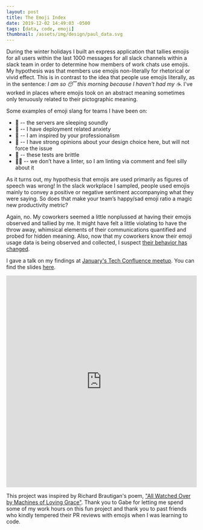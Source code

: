 ```yaml
---
layout: post
title: The Emoji Index
date: 2019-12-02 14:49:03 -0500
tags: [data, code, emoji]
thumbnail: /assets/img/design/paul_data.svg
---
```


During the winter holidays I built an express application that tallies emojis for all users within the last 1000 messages for all slack channels within a slack team in order to determine how members of work chats use emojis. My hypothesis was that members use emojis non-literally for rhetorical or vivid effect.  This is in contrast to the idea that people use emojis literally, as in the sentence: _I am so 😴 this morning because I haven't had my ☕_. I've worked in places where emojis took on an abstract meaning sometimes only tenuously related to their pictographic meaning.

Some examples of emoji slang for teams I have been on:

* 🌾 -- the servers are sleeping soundly
* 🥩 -- I have deployment related anxiety
* 🏤 -- I am inspired by your professionalism
* 💩 -- I have strong opinions about your design choice here, but will not force the issue
* 💨 -- these tests are brittle
* 💂‍♀  -- we don’t have a linter, so I am linting via comment and feel silly about it

As it turns out, my hypothesis that emojis are used primarily as figures of speech was wrong! In the slack workplace I sampled, people used emojis mainly to convey a positive or negative sentiment accompanying what they were saying. So does that make your team’s happy/sad emoji ratio a magic new productivity metric?

Again, no. My coworkers seemed a little nonplussed at having their emojis observed and tallied by me. It might have felt a little violating to have the throw away, whimsical elements of their communications quantified and probed for hidden meaning. Also, now that my coworkers know their emoji usage data is being observed and collected, I suspect [their behavior has changed](https://en.wikipedia.org/wiki/Observer_effect_(physics)).


I gave a talk on my findings at [January's Tech Confluence meetup](https://www.meetup.com/TechConfluence/events/rwkxkrybccbtb/). You can find the slides [here](https://docs.google.com/presentation/d/1wqI0McejPnMmEmz42v1qaCC3O9n1TR1ztVBszEp192s/edit#slide=id.p).

<!-- Copy and Paste Me -->
<div class="row justify-content-left">
  <div class="col-lg-8 col-10 pb-4 pt-2">
    <div class="glitch-embed-wrap" style="height: 40em; width: 100%;">
      <iframe
        src="https://glitch.com/embed/#!/embed/alfovo-emoji-index?path=index.js&previewSize=100"
        title="alfovo-emoji-index on Glitch"
        allow="geolocation; microphone; camera; midi; vr; encrypted-media"
        style="height: 100%; width: 100%; border: 0;">
      </iframe>
    </div>
  </div>
</div>

This project was inspired by Richard Brautigan's poem, ["All Watched Over by Machines of Loving Grace"](https://www.theatlantic.com/technology/archive/2011/09/weekend-poem-all-watched-over-by-machines-of-loving-grace/245251/). Thank you to Gabe for letting me spend some of my work hours on this fun project and thank you to past friends who kindly tempered their PR reviews with emojis when I was learning to code.
